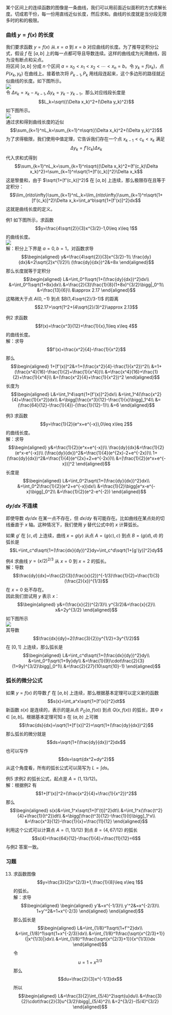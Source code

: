 某个区间上的连续函数的图像是一条曲线，我们可以用前面近似面积的方式求解长度。切成若干份，每一份用直线近似长度，然后求和。曲线的长度就是当分段无限多时的和的极限。

### 曲线 $y=f(x)$ 的长度
我们要求函数 $y=f(x)$ 从 $x=a$ 到 $x=b$ 对应曲线的长度。为了推导定积分公式，假设 $f$ 在 $[a,b]$ 上的每一点都可导且导数连续。这样的曲线成为光滑曲线，因为没有断点和尖点。  
将区间 $[a,b]$ 分成 $n$ 个区间 $a=x_0<x_1<x_2<\cdots<x_n=b$。令 $y_k=f(x_k)$，点 $P(x_k,y_k)$ 在曲线上。接着依次将 $P_{k-1},P_k$ 用线段连起来，这个多边形的路径就近似曲线的长度。如下图所示。  
![](030.010.png)  
令 $\Delta x_k=x_k-x_{k-1},\Delta y_k=y_k-y_{k-1}$，那么对应线段长度是
$$L_k=\sqrt{(\Delta x_k)^2+(\Delta y_k)^2}$$
如下图所示。  
![](030.020.png)  
通过求和得到曲线长度的近似
$$\sum_{k=1}^nL_k=\sum_{k=1}^n\sqrt{(\Delta x_k)^2+(\Delta y_k)^2}$$
为了求得极限，我们使用中值定理，它告诉我们存在一个点 $x_{k-1}<c_k<x_k$ 满足
$$\Delta y_k=f'(c_k)\Delta x_k$$
代入求和式得到
$$\sum_{k=1}^nL_k=\sum_{k=1}^n\sqrt{(\Delta x_k)^2+(f'(c_k)\Delta x_k)^2}=\sum_{k=1}^n\sqrt{1+[f'(c_k)]^2}\Delta x_k$$
这是黎曼和，由于 $\sqrt{1+[f'(c_k)]^2}$ 在 $[a,b]$ 上连续，那么极限存在且等于定积分：
$$\lim_{n\to\infty}\sum_{k=1}^nL_k=\lim_{n\to\infty}\sum_{k=1}^n\sqrt{1+[f'(c_k)]^2}\Delta x_k=\int_a^b\sqrt{1+[f'(x)]^2}dx$$
这就是曲线长度的定义。

例1 如下图所示，求函数
$$y=\frac{4\sqrt{2}}{3}x^{3/2}-1,0\leq x\leq 1$$
的曲线长度。  
![](030.030.png)  
解：积分上下界是 $a=0,b=1$，对函数求导
$$\begin{aligned}
y&=\frac{4\sqrt{2}}{3}x^{3/2}-1\\
\frac{dy}{dx}&=2\sqrt{2}x^{1/2}\\
(\frac{dy}{dx})^2&=8x
\end{aligned}$$
那么长度就等于定积分
$$\begin{aligned}
L&=\int_0^1\sqrt{1+(\frac{dy}{dx})^2}dx\\
&=\int_0^1\sqrt{1+8x}dx\\
&=\frac{2}{3}\frac{1}{8}(1+8x)^{3/2}\bigg|_0^1\\
&=\frac{13}{6}\\
&\approx 2.17
\end{aligned}$$
这略微大于点 $A(0,-1)$ 到点 $B(1,4\sqrt{2}/3-1)$ 的距离
$$2.17>\sqrt{1^2+(4\sqrt{2}/3)^2}\approx 2.13$$

例2 求函数
$$f(x)=\frac{x^3}{12}+\frac{1}{x},1\leq x\leq 4$$
的曲线长度。  
解：求导
$$f'(x)=\frac{x^2}{4}-\frac{1}{x^2}$$
那么
$$\begin{aligned}
1+[f'(x)]^2&=1+(\frac{x^2}{4}-\frac{1}{x^2})^2\\
&=1+(\frac{x^4}{16}-\frac{1}{2}+\frac{1}{x^4})\\
&=\frac{x^4}{16}+\frac{1}{2}+\frac{1}{x^4}\\
&=(\frac{x^2}{4}+\frac{1}{x^2})^2
\end{aligned}$$
长度为
$$\begin{aligned}
L&=\int_1^4\sqrt{1+[f'(x)]^2}dx\\
&=\int_1^4(\frac{x^2}{4}+\frac{1}{x^2})dx\\
&=\bigg[\frac{x^3}{12}-\frac{1}{x}\bigg]_1^4\\
&=(\frac{64}{12}-\frac{1}{4})-(\frac{1}{12}-1)\\
&=6
\end{aligned}$$

例3 求函数
$$y=\frac{1}{2}(e^x+e^{-x}),0\leq x\leq 2$$
的曲线长度。  
解：求导
$$\begin{aligned}
y&=\frac{1}{2}(e^x+e^{-x})\\
\frac{dy}{dx}&=\frac{1}{2}(e^x-e^{-x})\\
(\frac{dy}{dx})^2&=\frac{1}{4}(e^{2x}-2+e^{-2x})\\
1+(\frac{dy}{dx})^2&=\frac{1}{4}(e^{2x}+2+e^{-2x})\\
&=[\frac{1}{2}(e^x+e^{-x})]^2
\end{aligned}$$
长度是
$$\begin{aligned}
L&=\int_0^2\sqrt{1+(\frac{dy}{dx})^2}dx\\
&=\int_0^2\frac{1}{2}(e^2+e^{-x})dx\\
&=\frac{1}{2}\bigg[e^x-e^{-x}\bigg]_0^2\\
&=\frac{1}{2}(e^2-e^{-2})
\end{aligned}$$

### $dy/dx$ 不连续
即使导数 $dy/dx$ 在某一点不存在，但 $dx/dy$ 有可能存在。比如曲线在某点处的切线垂直于 $x$ 轴。这种情况下，我们使用 $y$ 替代公式中的 $x$ 计算弧长。

如果 $g'$ 在 $[c,d]$ 上连续，曲线 $x=g(y)$ 从点 $A=(g(c),c)$ 到点 $B=(g(d),d)$ 的弧长是
$$L=\int_c^d\sqrt{1+(\frac{dx}{dy})^2}dy=\int_c^d\sqrt{1+[g'(y)]^2}dy$$

例4 求曲线 $y=(x/2)^{2/3}$ 从 $x=0$ 到 $x=2$ 的弧长。  
解：导数
$$\frac{dy}{dx}=\frac{2}{3}(\frac{x}{2})^{-1/3}\frac{1}{2}=\frac{1}{3}(\frac{2}{x})^{1/3}$$
在 $x=0$ 处不存在。  
因此我们尝试用 $y$ 表示 $x$：  
$$\begin{aligned}
y&=(\frac{x}{2})^{2/3}\\
y^{3/2}&=\frac{x}{2}\\
x&=2y^{3/2}
\end{aligned}$$
如下图所示  
![](030.040.png)  
其导数
$$\frac{dx}{dy}=2(\frac{3}{2})y^{1/2}=3y^{1/2}$$
在 $[0,1]$ 上连续，那么弧长是
$$\begin{aligned}
L&=\int_c^d\sqrt{1+(\frac{dx}{dy})^2}dy\\
&=\int_0^1\sqrt{1+9y}dy\\
&=\frac{1}{9}\cdot\frac{2}{3}(1+9y)^{3/2}\bigg|_0^1\\
&=\frac{2}{27}(10\sqrt{10}-1)
\end{aligned}$$

### 弧长的微分公式
如果 $y=f(x)$ 的导数 $f'$ 在 $[a,b]$ 上连续，那么根据基本定理可以定义新的函数
$$s(x)=\int_a^x\sqrt{1+[f'(x)]^2}dt$$
新函数 $s(x)$ 是连续的，表示的是从点 $P_0(a,f(a))$ 到点 $Q(x,f(x))$ 的弧长，其中 $x\in [a,b]$。根据基本定理可知 $s$ 在 $(a,b)$ 上可微
$$\frac{ds}{dx}=\sqrt{1+[f'(x)]^2}=\sqrt{1+(\frac{dy}{dx})^2}$$
那么弧长的微分就是
$$ds=\sqrt{1+(\frac{dy}{dx})^2}dx$$
也可以写作
$$ds=\sqrt{dx^2+dy^2}$$
从这个角度看，所有的弧长公式可以简写为 $L=\int ds$。

例5 求例2 的弧长公式，起点是 $A=(1,13/12)$。  
解：根据例2 有
$$1+[f'(x)]^2=(\frac{x^2}{4}+\frac{1}{x^2})^2$$
那么
$$\begin{aligned}
s(x)&=\int_1^x\sqrt{1+[f'(t)]^2}dt\\
&=\int_1^x(\frac{t^2}{4}+\frac{1}{t^2})dt\\
&=\bigg[\frac{t^3}{12}-\frac{1}{t}\bigg]_1^x\\
&=\frac{x^3}{12}-\frac{1}{x}+\frac{11}{12}
\end{aligned}$$
利用这个公式可以计算点 $A=(1,13/12)$ 到点 $B=(4,67/12)$ 的弧长
$$s(4)=\frac{64}{12}-\frac{1}{4}+\frac{11}{12}=6$$
与例2 答案一致。

### 习题
13. 求函数图像
$$y=\frac{3}{2}x^{2/3}+1,\frac{1}{8}\leq x\leq 1$$
的弧长。  
解：求导
$$\begin{aligned}
\begin{aligned}
y'&=x^{-1/3}\\
y'^2&=x^{-2/3}\\
1+y'^2&=1+x^{-2/3}
\end{aligned}
\end{aligned}$$
那么弧长是
$$\begin{aligned}
L&=\int_{1/8}^1\sqrt{1+f'^2}dx\\
&=\int_{1/8}^1\sqrt{1+x^{-2/3}}dx\\
&=\int_{1/8}^1\frac{\sqrt{x^{2/3}+1}}{|x^{1/3}|}dx\\
&=\int_{1/8}^1\frac{\sqrt{x^{2/3}+1}}{x^{1/3}}dx
\end{aligned}$$
令
$$u=1+x^{2/3}$$
那么
$$du=\frac{2}{3}x^{-1/3}dx$$
所以
$$\begin{aligned}
L&=\frac{3}{2}\int_{5/4}^2\sqrt{u}du\\
&=\frac{3}{2}\cdot\frac{2}{3}u^{3/2}\bigg|_{5/4}^2\\
&=2^{3/2}-(5/4)^{3/2}
\end{aligned}$$
